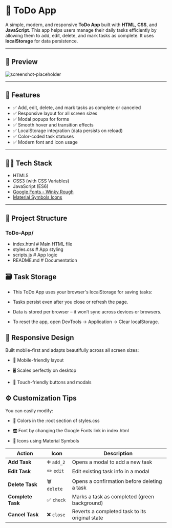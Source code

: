 # 📝 ToDo App

A simple, modern, and responsive **ToDo App** built with **HTML**, **CSS**, and **JavaScript**. This app helps users manage their daily tasks efficiently by allowing them to add, edit, delete, and mark tasks as complete. It uses **localStorage** for data persistence.

---

## 📸 Preview

![screenshot-placeholder](https://via.placeholder.com/800x400.png?text=ToDo+App+Screenshot)

---

## 🚀 Features

- ✅ Add, edit, delete, and mark tasks as complete or canceled  
- ✅ Responsive layout for all screen sizes  
- ✅ Modal popups for forms  
- ✅ Smooth hover and transition effects  
- ✅ LocalStorage integration (data persists on reload)  
- ✅ Color-coded task statuses  
- ✅ Modern font and icon usage

---

## 🧑‍💻 Tech Stack

- HTML5  
- CSS3 (with CSS Variables)  
- JavaScript (ES6)  
- [Google Fonts - Winky Rough](https://fonts.google.com/specimen/Winky+Rough)  
- [Material Symbols Icons](https://fonts.google.com/icons)

---

## 📂 Project Structure

### ToDo-App/

- index.html # Main HTML file
- styles.css # App styling
- scripts.js # App logic
- README.md # Documentation


## 🗃️ Task Storage

- This ToDo App uses your browser's localStorage for saving tasks:

- Tasks persist even after you close or refresh the page.

- Data is stored per browser – it won’t sync across devices or browsers.

- To reset the app, open DevTools → Application → Clear localStorage.

## 📱 Responsive Design
Built mobile-first and adapts beautifully across all screen sizes:

- 📱 Mobile-friendly layout

- 🖥️ Scales perfectly on desktop

- 🧭 Touch-friendly buttons and modals


## ⚙️ Customization Tips
You can easily modify:

- 🎨 Colors in the :root section of styles.css

- 🆎 Font by changing the Google Fonts link in index.html

- 🔣 Icons using Material Symbols



| Action            | Icon         | Description                                    |
| ----------------- | ------------ | ---------------------------------------------- |
| **Add Task**      | ➕ `add_2`    | Opens a modal to add a new task                |
| **Edit Task**     | ✏️ `edit`    | Edit existing task info in a modal             |
| **Delete Task**   | 🗑️ `delete` | Opens a confirmation before deleting a task    |
| **Complete Task** | ✅ `check`    | Marks a task as completed (green background)   |
| **Cancel Task**   | ❌ `close`    | Reverts a completed task to its original state |
